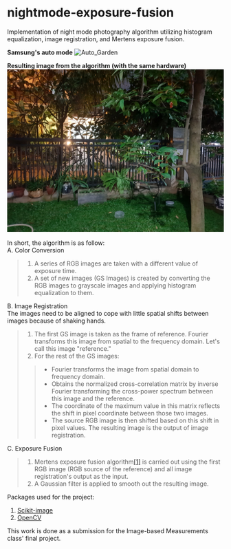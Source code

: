 # nightmode-exposure-fusion

Implementation of night mode photography algorithm utilizing histogram equalization, image registration, and Mertens exposure fusion.

**Samsung's auto mode**
![Auto_Garden](https://github.com/eraraya-ricardo/nightmode-exposure-fusion/blob/main/Kebun/auto_samsung.jpg)

**Resulting image from the algorithm (with the same hardware)**
![Algo_Garden](https://github.com/eraraya-ricardo/nightmode-exposure-fusion/blob/main/Kebun/fusion_mertens_filtered.jpg)

In short, the algorithm is as follow: <br>
A. Color Conversion <br>
> 1. A series of RGB images are taken with a different value of exposure time. <br>
> 2. A set of new images (GS Images) is created by converting the RGB images to grayscale images and applying histogram equalization to them. <br>

B. Image Registration <br>
The images need to be aligned to cope with little spatial shifts between images because of shaking hands. <br>
> 1. The first GS image is taken as the frame of reference. Fourier transforms this image from spatial to the frequency domain. Let's call this image "reference." <br>
> 2. For the rest of the GS images: <br>
>> * Fourier transforms the image from spatial domain to frequency domain. <br>
>> * Obtains the normalized cross-correlation matrix by inverse Fourier transforming the cross-power spectrum between this image and the reference. <br>
>> * The coordinate of the maximum value in this matrix reflects the shift in pixel coordinate between those two images. <br>
>> * The source RGB image is then shifted based on this shift in pixel values. The resulting image is the output of image registration. <br>

C. Exposure Fusion
> 1. Mertens exposure fusion algorithm[[1]](https://dl.acm.org/doi/abs/10.1109/PG.2007.23) is carried out using the first RGB image (RGB source of the reference) and all image registration's output as the input.
> 2. A Gaussian filter is applied to smooth out the resulting image.

Packages used for the project:
1. [Scikit-image](https://scikit-image.org/)
2. [OpenCV](https://opencv.org/)

This work is done as a submission for the Image-based Measurements class' final project.
